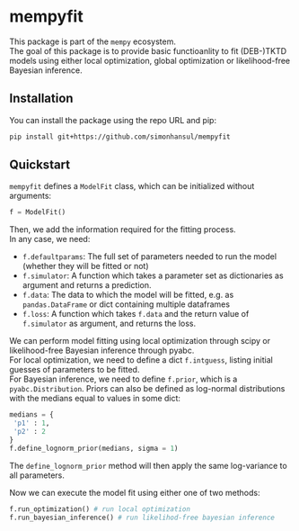 # mempyfit

This package is part of the `mempy` ecosystem. <br>
The goal of this package is to provide basic functioanlity to fit (DEB-)TKTD models using either local optimization, global optimization or likelihood-free Bayesian inference.

## Installation

You can install the package using the repo URL and pip:

```bash
pip install git+https://github.com/simonhansul/mempyfit
```

## Quickstart


`mempyfit` defines a `ModelFit` class, which can be initialized without arguments:

```Python
f = ModelFit()
```

Then, we add the information required for the fitting process. <br>
In any case, we need:

- `f.defaultparams`: The full set of parameters needed to run the model (whether they will be fitted or not)
- `f.simulator`: A function which takes a parameter set as dictionaries as argument and returns a prediction.
- `f.data`: The data to which the model will be fitted, e.g. as `pandas.DataFrame` or dict containing multiple dataframes
- `f.loss`: A function which takes `f.data` and the return value of `f.simulator` as argument, and returns the loss.

 We can perform model fitting using local optimization through scipy or likelihood-free Bayesian inference through pyabc. <br>
 For local optimization, we need to define a dict `f.intguess`, listing initial guesses of parameters to be fitted. <br>
 For Bayesian inference, we need to define `f.prior`, which is a `pyabc.Distribution`. 
 Priors can also be defined as log-normal distributions with the medians equal to values in some dict:

 ```Python
medians = {
  'p1' : 1,
  'p2' : 2
}
f.define_lognorm_prior(medians, sigma = 1)
```

The `define_lognorm_prior` method will then apply the same log-variance to all parameters. <br> 

Now we can execute the model fit using either one of two methods:

```Python
f.run_optimization() # run local optimization
f.run_bayesian_inference() # run likelihod-free bayesian inference
```
